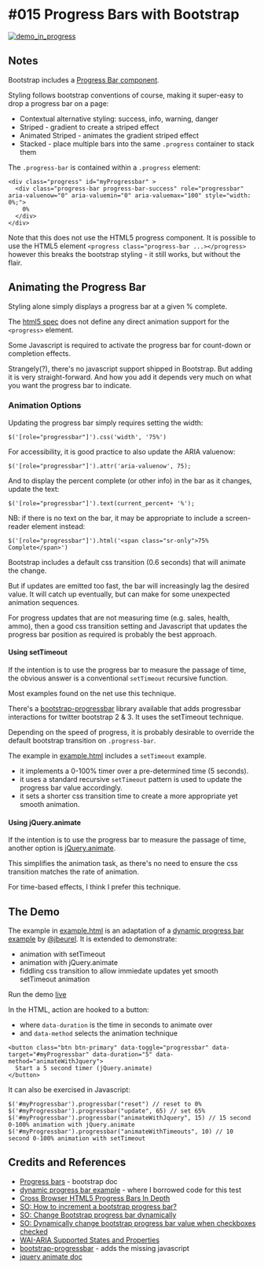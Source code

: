 # #015 Progress Bars with Bootstrap

[![demo_in_progress](./assets/demo_in_progress.png?raw=true)](https://codingkata.tardate.com/javascript/progress_bars_bootstrap/example.html)

## Notes

Bootstrap includes a [Progress Bar component](http://getbootstrap.com/components/#progress).

Styling follows bootstrap conventions of course, making it super-easy to drop a progress bar on a page:

* Contextual alternative styling: success, info, warning, danger
* Striped - gradient to create a striped effect
* Animated Striped - animates the gradient striped effect
* Stacked - place multiple bars into the same `.progress` container to stack them

The `.progress-bar` is contained within a `.progress` element:

```
<div class="progress" id="myProgressbar" >
  <div class="progress-bar progress-bar-success" role="progressbar" aria-valuenow="0" aria-valuemin="0" aria-valuemax="100" style="width: 0%;">
    0%
  </div>
</div>
```

Note that this does not use the HTML5 progress component.
It is possible to use the HTML5 element `<progress class="progress-bar ...></progress>`
however this breaks the bootstrap styling - it still works, but without the flair.


## Animating the Progress Bar

Styling alone simply displays a progress bar at a given % complete.

The [html5 spec](https://dev.w3.org/html5/spec-preview/the-progress-element.html) does not define
any direct animation support for the `<progress>` element.

Some Javascript is required to activate the progress bar for count-down or completion effects.

Strangely(?), there's no javascript support shipped in Bootstrap.
But adding it is very straight-forward. And how you add it depends very much on what you want the progress bar to indicate.


### Animation Options

Updating the progress bar simply requires setting the width:

    $('[role="progressbar"]').css('width', '75%')

For accessibility, it is good practice to also update the ARIA valuenow:

    $('[role="progressbar"]').attr('aria-valuenow', 75);

And to display the percent complete (or other info) in the bar as it changes, update the text:

    $('[role="progressbar"]').text(current_percent+ '%');

NB: if there is no text on the bar, it may be appropriate to include a screen-reader element instead:

    $('[role="progressbar"]').html('<span class="sr-only">75% Complete</span>')

Bootstrap includes a default css transition (0.6 seconds) that will animate the change.

But if updates are emitted too fast, the bar will increasingly lag the desired value.
It will catch up eventually, but can make for some unexpected animation sequences.

For progress updates that are not measuring time (e.g. sales, health, ammo), then a good css transition setting
and Javascript that updates the progress bar position as required is probably the best approach.


#### Using setTimeout

If the intention is to use the progress bar to measure the passage of time,
the obvious answer is a conventional `setTimeout` recursive function.

Most examples found on the net use this technique.

There's a [bootstrap-progressbar](https://github.com/minddust/bootstrap-progressbar) library available
that adds progressbar interactions for twitter bootstrap 2 & 3.  It uses the setTimeout technique.

Depending on the speed of progress, it is probably desirable to override the
default bootstrap transition on `.progress-bar`.

The example in [example.html](./example.html) includes a `setTimeout` example.

* it implements a 0-100% timer over a pre-determined time (5 seconds).
* it uses a standard recursive `setTimeout` pattern is used to update the progress bar value accordingly.
* it sets a shorter css transition time to create a more appropriate yet smooth animation.


#### Using jQuery.animate

If the intention is to use the progress bar to measure the passage of time,
another option is [jQuery.animate](http://api.jquery.com/animate/).

This simplifies the animation task, as there's no need to ensure the css transition matches the rate of animation.

For time-based effects, I think I prefer this technique.


## The Demo

The example in [example.html](./example.html) is an adaptation of a [dynamic progress bar example](http://codepen.io/jbeurel/pen/zuDAl) by
[@jbeurel](https://twitter.com/jbeurel). It is extended to demonstrate:

* animation with setTimeout
* animation with jQuery.animate
* fiddling css transition to allow immiedate updates yet smooth setTimeout animation

Run the demo [live](https://codingkata.tardate.com/javascript/progress_bars_bootstrap/example.html)

In the HTML, action are hooked to a button:

* where `data-duration` is the time in seconds to animate over
* and `data-method` selects the animation technique

```
<button class="btn btn-primary" data-toggle="progressbar" data-target="#myProgressbar" data-duration="5" data-method="animateWithJquery">
  Start a 5 second timer (jQuery.animate)
</button>
```

It can also be exercised in Javascript:

```
$('#myProgressbar').progressbar("reset") // reset to 0%
$('#myProgressbar').progressbar("update", 65) // set 65%
$('#myProgressbar').progressbar("animateWithJquery", 15) // 15 second 0-100% animation with jQuery.animate
$('#myProgressbar').progressbar("animateWithTimeouts", 10) // 10 second 0-100% animation with setTimeout
```

## Credits and References

* [Progress bars](http://getbootstrap.com/components/#progress) - bootstrap doc
* [dynamic progress bar example](http://codepen.io/jbeurel/pen/zuDAl) - where I borrowed code for this test
* [Cross Browser HTML5 Progress Bars In Depth](http://www.useragentman.com/blog/2012/01/03/cross-browser-html5-progress-bars-in-depth/)
* [SO: How to increment a bootstrap progress bar?](http://stackoverflow.com/questions/12218670/how-to-increment-a-bootstrap-progress-bar?rq=1)
* [SO: Change Bootstrap progress bar dynamically](http://stackoverflow.com/questions/26432408/change-bootstrap-progress-bar-dynamically)
* [SO: Dynamically change bootstrap progress bar value when checkboxes checked](http://stackoverflow.com/questions/21182058/dynamically-change-bootstrap-progress-bar-value-when-checkboxes-checked)
* [WAI-ARIA Supported States and Properties](https://www.w3.org/TR/wai-aria/states_and_properties)
* [bootstrap-progressbar](https://github.com/minddust/bootstrap-progressbar) - adds the missing javascript
* [jquery animate doc](http://api.jquery.com/animate/)
